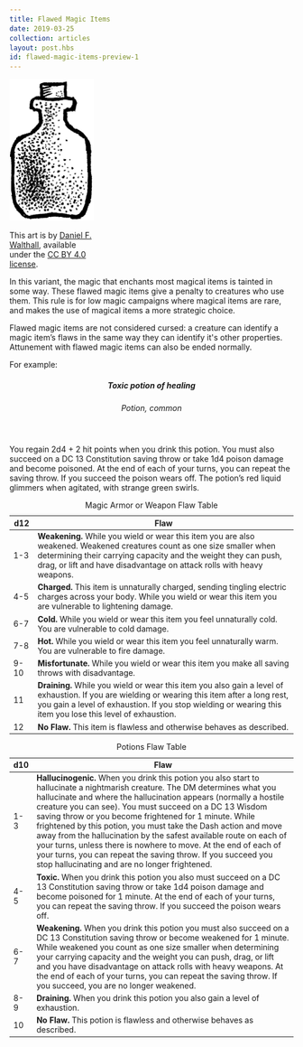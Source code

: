 ```yaml
---
title: Flawed Magic Items
date: 2019-03-25
collection: articles
layout: post.hbs
id: flawed-magic-items-preview-1
---
```

<div class="illustration" style="max-width: 150px;">
  <img src="images/potion.png">
  <p class="caption">This art is by <a href="https://drivethrurpg.com/product/181517">Daniel F. Walthall</a>, available under the <a href="https://creativecommons.org/licenses/by/4.0/">CC BY 4.0 license</a>.</p>
</div>

<p>In this variant, the magic that enchants most magical items is tainted in some way. These flawed magic items give a penalty to creatures who use them. This rule is for low magic campaigns where magical items are rare, and makes the use of magical items a more strategic choice.</p>

<p>Flawed magic items are not considered cursed: a creature can identify a magic item’s flaws in the same way they can identify it's other properties. Attunement with flawed magic items can also be ended normally.</p>

<p>For example:</p>

<header>
  <h5>Toxic potion of healing</h5>
  <p><em>Potion, common </em></p>
</header>

<p>You regain 2d4 + 2 hit points when you drink this potion. You must also succeed on a DC 13 Constitution saving throw or take 1d4 poison damage and become poisoned. At the end of each of your turns, you can repeat the saving throw. If you succeed the poison wears off. The potion’s red liquid glimmers when agitated, with strange green swirls.</p>


<table>
  <caption>Magic Armor or Weapon Flaw Table</caption>
  <thead>
    <tr>
      <th class="number">d12</th>
      <th>Flaw</th>
    </tr>
  </thead>
  <tbody>
    <tr>
      <td class="number">1-3</td>
      <td><strong>Weakening.</strong> While you wield or wear this item you are also weakened. Weakened creatures count as one size smaller when determining their carrying capacity and the weight they can push, drag, or lift and have disadvantage on attack rolls with heavy weapons.</td>
    </tr>
    <tr>
      <td class="number">4-5</td>
      <td><strong>Charged.</strong> This item is unnaturally charged, sending tingling electric charges across your body. While you wield or wear this item  you are vulnerable to lightening damage.</td>
    </tr>
    <tr>
      <td class="number">6-7</td>
      <td><strong>Cold.</strong> While you wield or wear this item you feel unnaturally cold. You are vulnerable to cold damage.</td>
    </tr>
    <tr>
      <td class="number">7-8</td>
      <td><strong>Hot.</strong> While you wield or wear this item you feel unnaturally warm. You are vulnerable to fire damage.</td>
    </tr>
    <tr>
      <td class="number">9-10</td>
      <td><strong>Misfortunate.</strong> While you wield or wear this item you make all saving throws with disadvantage.</td>
    </tr>
      <td class="number">11</td>
      <td><strong>Draining.</strong> While you wield or wear this item you also gain a level of exhaustion. If you are wielding or wearing this item after a long rest, you gain a level of exhaustion. If you stop wielding or wearing this item you lose this level of exhaustion.</td>
    </tr>
    </tr>
      <td class="number">12</td>
      <td><strong>No Flaw.</strong> This item is flawless and otherwise behaves as described.</td>
    </tr>
  </tbody>
</table>

<table>
  <caption>Potions Flaw Table</caption>
  <thead>
    <tr>
      <th class="number">d10</th>
      <th>Flaw</th>
    </tr>
  </thead>
  <tbody>
    <tr>
      <td class="number">1-3</td>
      <td><strong>Hallucinogenic.</strong> When you drink this potion you also start to hallucinate a nightmarish creature. The DM determines what you hallucinate and where the hallucination appears (normally a hostile creature you can see). You must succeed on a DC 13 Wisdom saving throw or you become frightened for 1 minute. While frightened by this potion, you must take the Dash action and move away from the hallucination by the safest available route on each of your turns, unless there is nowhere to move. At the end of each of your turns, you can repeat the saving throw. If you succeed you stop hallucinating and are no longer frightened.</td>
    </tr>
    <tr>
      <td class="number">4-5</td>
      <td><strong>Toxic.</strong> When you drink this potion you also must succeed on a DC 13 Constitution saving throw or take 1d4 poison damage and become poisoned for 1 minute. At the end of each of your turns, you can repeat the saving throw. If you succeed the poison wears off.</td>
    </tr>
    <tr>
      <td class="number">6-7</td>
      <td><strong>Weakening.</strong> When you drink this potion you must also succeed on a DC 13 Constitution saving throw or become weakened for 1 minute. While weakened you count as one size smaller when determining your carrying capacity and the weight you can push, drag, or lift and you have disadvantage on attack rolls with heavy weapons. At the end of each of your turns, you can repeat the saving throw. If you succeed, you are no longer weakened.</td>
    </tr>
      <td class="number">8-9</td>
      <td><strong>Draining.</strong> When you drink this potion you also gain a level of exhaustion.</td>
    </tr>
    </tr>
      <td class="number">10</td>
      <td><strong>No Flaw.</strong> This potion is flawless and otherwise behaves as described.</td>
    </tr>
  </tbody>
</table>
